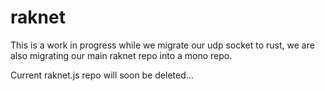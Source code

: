 # raknet

This is a work in progress while we migrate our udp socket to rust, we are also migrating our main raknet repo into a mono repo.

Current raknet.js repo will soon be deleted...
